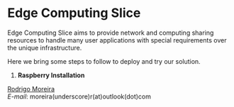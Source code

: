# Edge Computing Slice
Edge Computing Slice aims to provide network and computing sharing resources to handle many user applications with special requirements over the unique infrastructure.

Here we bring some steps to follow to deploy and try our solution.

1. **Raspberry Installation**

[Rodrigo Moreira](http://twitter.com/moreira_r) \
*E-mail*: moreira(underscore)r(at)outlook(dot)com

